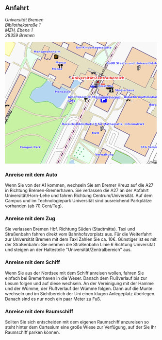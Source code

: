 ## Anfahrt

<address>
  Universität Bremen<br/>
  Bibliothekstraße 1<br />
  MZH, Ebene 1<br />
  28359 Bremen
</address>

[![OpenStreetMap](assets/img/meta/openstreetmap.png)](http://www.openstreetmap.org/?lat=53.10667&lon=8.85233&zoom=17&layers=O)

### Anreise mit dem Auto

Wenn Sie von der A1 kommen, wechseln Sie am Bremer Kreuz auf die A27 in
Richtung Bremen-Bremerhaven. Sie verlassen die A27 an der Abfahrt
Universität/Horn-Lehe und fahren Richtung Centrum/Universität. Auf dem Campus
und im Technologiepark Universität sind ausreichend Parkplätze vorhanden
(ab 70 Cent/Tag).

### Anreise mit dem Zug

Sie verlassen Bremen Hbf. Richtung Süden (Stadtmitte). Taxi und Straßenbahn
fahren direkt vom Bahnhofsvorplatz aus. Für die Weiterfahrt zur Universität
Bremen mit dem Taxi Zahlen Sie ca. 10€. Günstiger ist es mit der Straßenbahn:
Sie nehmen die Straßenbahn Linie 6 Richtung Universität und steigen an der
Haltestelle "Universität/Zentralbereich" aus.

### Anreise mit dem Schiff
Wenn Sie aus der Nordsee mit dem Schiff anreisen wollen, fahren Sie einfach 
bei Bremerhaven in die Weser. Danach dem Flu&szlig;verlauf bis zur Lesum folgen und 
auf diese wechseln. An der Vereinigung mit der Hamme und der W&uuml;mme, der 
Flu&szlig;verlauf der W&uuml;mme folgen. Dann auf die Munte wechseln und im 
Sichtbereich der Uni einen klugen Anlegeplatz &uuml;berlegen. Danach sind 
es nur noch ein paar Meter zu Fu&szlig;.

### Anreise mit dem Raumschiff

Sollten Sie sich entscheiden mit dem eigenen Raumschiff anzureisen so steht 
hinter dem Cartesium eine gro&szlig;e Wiese zur Verf&uuml;gung, auf der Sie 
Ihr Raumschiff parken k&ouml;nnen.
